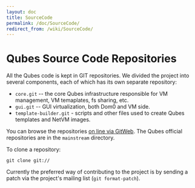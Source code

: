```yaml
---
layout: doc
title: SourceCode
permalink: /doc/SourceCode/
redirect_from: /wiki/SourceCode/
---
```


Qubes Source Code Repositories
==============================

All the Qubes code is kept in GIT repositories. We divided the project into several components, each of which has its own separate repository:

-   `core.git` -- the core Qubes infrastructure responsible for VM management, VM temaplates, fs sharing, etc.
-   `gui.git` -- GUI virtualization, both Dom0 and VM side.
-   `template-builder.git` - scripts and other files used to create Qubes templates and NetVM images.

You can browse the repositories [on line via GitWeb](http://gitweb.qubes-os.org/gitweb/). The Qubes official repositories are in the `mainstream` directory.

To clone a repository:

```
git clone git://
```

Currently the preferred way of contributing to the project is by sending a patch via the project's mailing list (`git format-patch`).
